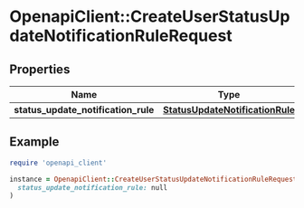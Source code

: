 # OpenapiClient::CreateUserStatusUpdateNotificationRuleRequest

## Properties

| Name | Type | Description | Notes |
| ---- | ---- | ----------- | ----- |
| **status_update_notification_rule** | [**StatusUpdateNotificationRule**](StatusUpdateNotificationRule.md) |  |  |

## Example

```ruby
require 'openapi_client'

instance = OpenapiClient::CreateUserStatusUpdateNotificationRuleRequest.new(
  status_update_notification_rule: null
)
```

